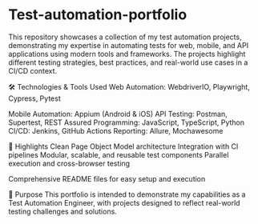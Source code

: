 # Test-automation-portfolio
This repository showcases a collection of my test automation projects, demonstrating my expertise in automating tests for web, mobile, and API applications using modern tools and frameworks. The projects highlight different testing strategies, best practices, and real-world use cases in a CI/CD context.

🛠️ Technologies & Tools Used
Web Automation: WebdriverIO, Playwright, Cypress, Pytest

Mobile Automation: Appium (Android & iOS)
API Testing: Postman, Supertest, REST Assured
Programming: JavaScript, TypeScript, Python
CI/CD: Jenkins, GitHub Actions
Reporting: Allure, Mochawesome

🧩 Highlights
Clean Page Object Model architecture
Integration with CI pipelines
Modular, scalable, and reusable test components
Parallel execution and cross-browser testing

Comprehensive README files for easy setup and execution

📄 Purpose
This portfolio is intended to demonstrate my capabilities as a Test Automation Engineer, with projects designed to reflect real-world testing challenges and solutions.

